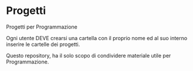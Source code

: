 # Progetti
Progetti per Programmazione

Ogni utente DEVE crearsi una cartella con il proprio nome ed al suo interno inserire le cartelle dei progetti.

Questo repository, ha il solo scopo di condividere materiale utile per Programmazione.
